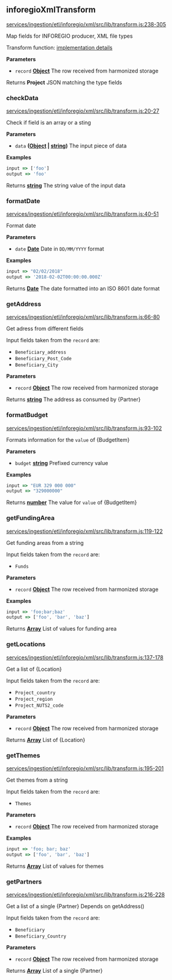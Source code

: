 <!-- Generated by documentation.js. Update this documentation by updating the source code. -->

## inforegioXmlTransform

[services/ingestion/etl/inforegio/xml/src/lib/transform.js:238-305](https://github.com/ec-europa/eubfr-data-lake/blob/c21f3dedd3b0e335a255a53cc263a7f19612a3cb/services/ingestion/etl/inforegio/xml/src/lib/transform.js#L238-L305 "Source code on GitHub")

Map fields for INFOREGIO producer, XML file types

Transform function: [implementation details](https://github.com/ec-europa/eubfr-data-lake/blob/master/services/ingestion/etl/inforegio/xml/src/lib/transform.js)

**Parameters**

-   `record` **[Object](https://developer.mozilla.org/docs/Web/JavaScript/Reference/Global_Objects/Object)** The row received from harmonized storage

Returns **Project** JSON matching the type fields

### checkData

[services/ingestion/etl/inforegio/xml/src/lib/transform.js:20-27](https://github.com/ec-europa/eubfr-data-lake/blob/c21f3dedd3b0e335a255a53cc263a7f19612a3cb/services/ingestion/etl/inforegio/xml/src/lib/transform.js#L20-L27 "Source code on GitHub")

Check if field is an array or a sting

**Parameters**

-   `data` **([Object](https://developer.mozilla.org/docs/Web/JavaScript/Reference/Global_Objects/Object) \| [string](https://developer.mozilla.org/docs/Web/JavaScript/Reference/Global_Objects/String))** The input piece of data

**Examples**

```javascript
input => ['foo']
output => 'foo'
```

Returns **[string](https://developer.mozilla.org/docs/Web/JavaScript/Reference/Global_Objects/String)** The string value of the input data

### formatDate

[services/ingestion/etl/inforegio/xml/src/lib/transform.js:40-51](https://github.com/ec-europa/eubfr-data-lake/blob/c21f3dedd3b0e335a255a53cc263a7f19612a3cb/services/ingestion/etl/inforegio/xml/src/lib/transform.js#L40-L51 "Source code on GitHub")

Format date

**Parameters**

-   `date` **[Date](https://developer.mozilla.org/docs/Web/JavaScript/Reference/Global_Objects/Date)** Date in `DD/MM/YYYY` format

**Examples**

```javascript
input => "02/02/2018"
output => '2018-02-02T00:00:00.000Z'
```

Returns **[Date](https://developer.mozilla.org/docs/Web/JavaScript/Reference/Global_Objects/Date)** The date formatted into an ISO 8601 date format

### getAddress

[services/ingestion/etl/inforegio/xml/src/lib/transform.js:66-80](https://github.com/ec-europa/eubfr-data-lake/blob/c21f3dedd3b0e335a255a53cc263a7f19612a3cb/services/ingestion/etl/inforegio/xml/src/lib/transform.js#L66-L80 "Source code on GitHub")

Get adress from different fields

Input fields taken from the `record` are:

-   `Beneficiary_address`
-   `Beneficiary_Post_Code`
-   `Beneficiary_City`

**Parameters**

-   `record` **[Object](https://developer.mozilla.org/docs/Web/JavaScript/Reference/Global_Objects/Object)** The row received from harmonized storage

Returns **[string](https://developer.mozilla.org/docs/Web/JavaScript/Reference/Global_Objects/String)** The address as consumed by {Partner}

### formatBudget

[services/ingestion/etl/inforegio/xml/src/lib/transform.js:93-102](https://github.com/ec-europa/eubfr-data-lake/blob/c21f3dedd3b0e335a255a53cc263a7f19612a3cb/services/ingestion/etl/inforegio/xml/src/lib/transform.js#L93-L102 "Source code on GitHub")

Formats information for the `value` of {BudgetItem}

**Parameters**

-   `budget` **[string](https://developer.mozilla.org/docs/Web/JavaScript/Reference/Global_Objects/String)** Prefixed currency value

**Examples**

```javascript
input => "EUR 329 000 000"
output => "329000000"
```

Returns **[number](https://developer.mozilla.org/docs/Web/JavaScript/Reference/Global_Objects/Number)** The value for `value` of {BudgetItem}

### getFundingArea

[services/ingestion/etl/inforegio/xml/src/lib/transform.js:119-122](https://github.com/ec-europa/eubfr-data-lake/blob/c21f3dedd3b0e335a255a53cc263a7f19612a3cb/services/ingestion/etl/inforegio/xml/src/lib/transform.js#L119-L122 "Source code on GitHub")

Get funding areas from a string

Input fields taken from the `record` are:

-   `Funds`

**Parameters**

-   `record` **[Object](https://developer.mozilla.org/docs/Web/JavaScript/Reference/Global_Objects/Object)** The row received from harmonized storage

**Examples**

```javascript
input => 'foo;bar;baz'
output => ['foo', 'bar', 'baz']
```

Returns **[Array](https://developer.mozilla.org/docs/Web/JavaScript/Reference/Global_Objects/Array)** List of values for funding area

### getLocations

[services/ingestion/etl/inforegio/xml/src/lib/transform.js:137-178](https://github.com/ec-europa/eubfr-data-lake/blob/c21f3dedd3b0e335a255a53cc263a7f19612a3cb/services/ingestion/etl/inforegio/xml/src/lib/transform.js#L137-L178 "Source code on GitHub")

Get a list of {Location}

Input fields taken from the `record` are:

-   `Project_country`
-   `Project_region`
-   `Project_NUTS2_code`

**Parameters**

-   `record` **[Object](https://developer.mozilla.org/docs/Web/JavaScript/Reference/Global_Objects/Object)** The row received from harmonized storage

Returns **[Array](https://developer.mozilla.org/docs/Web/JavaScript/Reference/Global_Objects/Array)** List of {Location}

### getThemes

[services/ingestion/etl/inforegio/xml/src/lib/transform.js:195-201](https://github.com/ec-europa/eubfr-data-lake/blob/c21f3dedd3b0e335a255a53cc263a7f19612a3cb/services/ingestion/etl/inforegio/xml/src/lib/transform.js#L195-L201 "Source code on GitHub")

Get themes from a string

Input fields taken from the `record` are:

-   `Themes`

**Parameters**

-   `record` **[Object](https://developer.mozilla.org/docs/Web/JavaScript/Reference/Global_Objects/Object)** The row received from harmonized storage

**Examples**

```javascript
input => 'foo; bar; baz'
output => ['foo', 'bar', 'baz']
```

Returns **[Array](https://developer.mozilla.org/docs/Web/JavaScript/Reference/Global_Objects/Array)** List of values for themes

### getPartners

[services/ingestion/etl/inforegio/xml/src/lib/transform.js:216-228](https://github.com/ec-europa/eubfr-data-lake/blob/c21f3dedd3b0e335a255a53cc263a7f19612a3cb/services/ingestion/etl/inforegio/xml/src/lib/transform.js#L216-L228 "Source code on GitHub")

Get a list of a single {Partner}
Depends on getAddress()

Input fields taken from the `record` are:

-   `Beneficiary`
-   `Beneficiary_Country`

**Parameters**

-   `record` **[Object](https://developer.mozilla.org/docs/Web/JavaScript/Reference/Global_Objects/Object)** The row received from harmonized storage

Returns **[Array](https://developer.mozilla.org/docs/Web/JavaScript/Reference/Global_Objects/Array)** List of a single {Partner}
